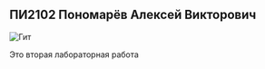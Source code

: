 ## ПИ2102 Пономарёв Алексей Викторович

![Гит](https://git-scm.com/images/logos/2color-lightbg@2x.png)

Это вторая лабораторная работа
